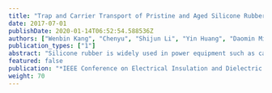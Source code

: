 ```yaml
---
title: "Trap and Carrier Transport of Pristine and Aged Silicone Rubber by Surface Potential Measurement"
date: 2017-07-01
publishDate: 2020-01-14T06:52:54.588536Z
authors: ["Wenbin Kang", "Chenyu", "Shijun Li", "Yin Huang", "Daomin Min", "Shengtao Li"]
publication_types: ["1"]
abstract: "Silicone rubber is widely used in power equipment such as cable joint. In order to get better performance of insulator, it is significant to evaluate the insulation condition of aged silicone rubber insulators. Thus in this paper, surface potential decay measurement has been applied to investigate the performance of pristine and aged silicone rubber. Pristine and aged silicone rubber samples are charged by positive and negative corona discharging. Then the surface potentials are measured by a non-contact probe. It is found that surface potential in aged rubber decays faster, which is resulted from more shallow traps generated during ageing process, for electrons are easier to migrate or even trap out of the shallow traps. Additionally, carrier mobility shows an increase in aged rubber for both positive and negative charges, which may be resulted from the increase in shallow traps in the material. As regards to conductivity, it turns out that conductivity in aged rubber is higher than that in pristine one, which indicates charges in aged rubber migrate faster and further proves the conclusion mentioned that shallow traps increase in internal material."
featured: false
publication: "*IEEE Conference on Electrical Insulation and Dielectric Phenomenon 2017*"
weight: 70
---
```


